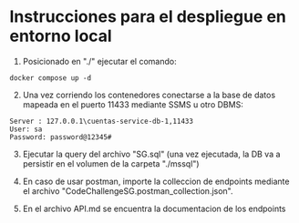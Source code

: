 # Instrucciones para el despliegue en entorno local

1. Posicionado en "./" ejecutar el comando:
```
docker compose up -d
```
2. Una vez corriendo los contenedores conectarse a la base de datos mapeada en el puerto 11433 mediante SSMS u otro DBMS:
```
Server : 127.0.0.1\cuentas-service-db-1,11433
User: sa
Password: password@12345#
```
3. Ejecutar la query del archivo "SG.sql" (una vez ejecutada, la DB va a persistir en el volumen de la carpeta "./mssql")

4. En caso de usar postman, importe la colleccion de endpoints mediante el archivo "CodeChallengeSG.postman_collection.json".

5. En el archivo API.md se encuentra la documentacion de los endpoints